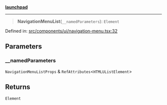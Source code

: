[**launchpad**](index.md)

***

> **NavigationMenuList**(`__namedParameters`): `Element`

Defined in: [src/components/ui/navigation-menu.tsx:32](https://github.com/victorbratov/launchpad/blob/d1815ef1a573b42ac1f231f3f3d6617bddce6dbe/src/components/ui/navigation-menu.tsx#L32)

## Parameters

### \_\_namedParameters

`NavigationMenuListProps` & `RefAttributes`\<`HTMLUListElement`\>

## Returns

`Element`
